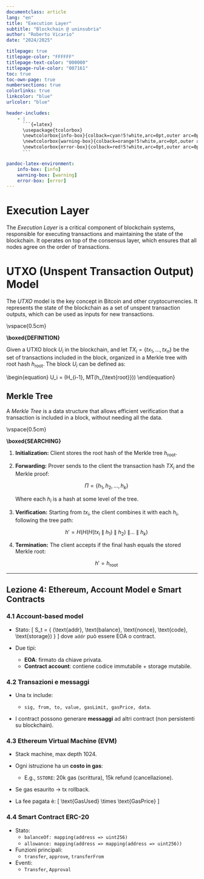 ```yaml
---
documentclass: article
lang: "en"
title: "Execution Layer"
subtitle: "Blockchain @ uninsubria"
author: "Roberto Vicario"
date: "2024/2025"

titlepage: true
titlepage-color: "FFFFFF"
titlepage-text-color: "000000"
titlepage-rule-color: "007161"
toc: true
toc-own-page: true
numbersections: true
colorlinks: true
linkcolor: "blue"
urlcolor: "blue"

header-includes:
    - |
      ```{=latex}
      \usepackage{tcolorbox}
      \newtcolorbox{info-box}{colback=cyan!5!white,arc=0pt,outer arc=0pt,colframe=cyan!60!black}
      \newtcolorbox{warning-box}{colback=orange!5!white,arc=0pt,outer arc=0pt,colframe=orange!80!black}
      \newtcolorbox{error-box}{colback=red!5!white,arc=0pt,outer arc=0pt,colframe=red!75!black}
      ```

pandoc-latex-environment:
    info-box: [info]
    warning-box: [warning]
    error-box: [error]
---
```


# Execution Layer

The _Execution Layer_ is a critical component of blockchain systems, responsible for executing transactions and maintaining the state of the blockchain. It operates on top of the consensus layer, which ensures that all nodes agree on the order of transactions.

# UTXO (Unspent Transaction Output) Model

The _UTXO_ model is the key concept in Bitcoin and other cryptocurrencies. It represents the state of the blockchain as a set of unspent transaction outputs, which can be used as inputs for new transactions.

\vspace{0.5cm}

**\boxed{DEFINITION}**

Given a UTXO block $U_i$ in the blockchain, and let $TX_i = \{tx_1, \ldots, tx_n\}$ be the set of transactions included in the block, organized in a Merkle tree with root hash $h_{\text{root}}$. The block $U_i$ can be defined as:

\begin{equation}
    U_i = (H_{i-1}, MT(h_{\text{root}}))
\end{equation}

## Merkle Tree

A _Merkle Tree_ is a data structure that allows efficient verification that a transaction is included in a block, without needing all the data.

\vspace{0.5cm}

**\boxed{SEARCHING}**

1. **Initialization:** Client stores the root hash of the Merkle tree $h_{\text{root}}$.
2. **Forwarding:** Prover sends to the client the transaction hash $TX_i$ and the Merkle proof:

    $$\Pi = \{h_1, h_2, ..., h_k\}$$

    Where each $h_i$ is a hash at some level of the tree.
3. **Verification:** Starting from $tx_i$, the client combines it with each $h_i$, following the tree path:

    $$h' = H(H(H(tx_i\ \|\ h_1)\ \|\ h_2)\ \| \ldots\ \|\ h_k)$$
4. **Termination:** The client accepts if the final hash equals the stored Merkle root:
    
    $$h' = h_{\text{root}}$$




---

## Lezione 4: Ethereum, Account Model e Smart Contracts

### 4.1 Account-based model
- Stato:
  \[
  S_t = \{ (\text{addr}, \text{balance}, \text{nonce}, \text{code}, \text{storage}) \}
  \]
  dove `addr` può essere EOA o contract.

- Due tipi:
  - **EOA**: firmato da chiave privata.
  - **Contract account**: contiene codice immutabile + storage mutabile.

### 4.2 Transazioni e messaggi
- Una tx include:
  - `sig, from, to, value, gasLimit, gasPrice, data`.

- I contract possono generare **messaggi** ad altri contract (non persistenti su blockchain).

### 4.3 Ethereum Virtual Machine (EVM)
- Stack machine, max depth 1024.
- Ogni istruzione ha un **costo in gas**:
  - E.g., `SSTORE`: 20k gas (scrittura), 15k refund (cancellazione).

- Se gas esaurito → tx rollback.
- La fee pagata è:
  \[
  \text{GasUsed} \times \text{GasPrice}
  \]

### 4.4 Smart Contract ERC-20
- Stato:
  - `balanceOf: mapping(address => uint256)`
  - `allowance: mapping(address => mapping(address => uint256))`
- Funzioni principali:
  - `transfer`, `approve`, `transferFrom`
- Eventi:
  - `Transfer`, `Approval`

